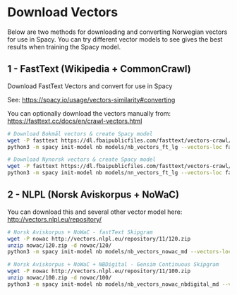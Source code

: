 # Download Vectors

Below are two methods for downloading and converting Norwegian vectors for use in Spacy.
You can try different vector models to see gives the best results when training the Spacy model.

## 1 - FastText (Wikipedia + CommonCrawl)
Download FastText Vectors and convert for use in Spacy

See: https://spacy.io/usage/vectors-similarity#converting

You can optionally download the vectors manually from: https://fasttext.cc/docs/en/crawl-vectors.html

```bash
# Download Bokmål vectors & create Spacy model
wget -P fasttext https://dl.fbaipublicfiles.com/fasttext/vectors-crawl/cc.no.300.vec.gz
python3 -m spacy init-model nb models/nb_vectors_ft_lg --vectors-loc fasttext/cc.no.300.vec.gz

# Download Nynorsk vectors & create Spacy model
wget -P fasttext https://dl.fbaipublicfiles.com/fasttext/vectors-crawl/cc.nn.300.vec.gz
python3 -m spacy init-model nb models/nn_vectors_ft_lg --vectors-loc fasttext/cc.nn.300.vec.gz
```

## 2 - NLPL (Norsk Aviskorpus + NoWaC)
You can download this and several other vector model here: http://vectors.nlpl.eu/repository/

```bash
# Norsk Aviskorpus + NoWaC - fastText Skipgram
wget -P nowac http://vectors.nlpl.eu/repository/11/120.zip
unzip nowac/120.zip -d nowac/120/
python3 -m spacy init-model nb models/nb_vectors_nowac_md --vectors-loc nowac/120/model.txt

# Norsk Aviskorpus + NoWaC + NBDigital - Gensim Continuous Skipgram
wget -P nowac http://vectors.nlpl.eu/repository/11/100.zip
unzip nowac/100.zip -d nowac/100/
python3 -m spacy init-model nb models/nb_vectors_nowac_nbdigital_md --vectors-loc nowac/100/model.txt
```